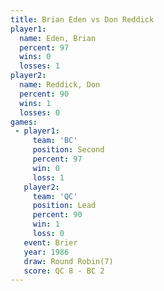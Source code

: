 ```yaml
---
title: Brian Eden vs Don Reddick
player1:            
  name: Eden, Brian 
  percent: 97       
  wins: 0           
  losses: 1         
player2:            
  name: Reddick, Don
  percent: 90       
  wins: 1           
  losses: 0         
games:
 - player1:          
     team: 'BC'      
     position: Second
     percent: 97     
     win: 0          
     loss: 1         
   player2:        
     team: 'QC'    
     position: Lead
     percent: 90   
     win: 1        
     loss: 0       
   event: Brier        
   year: 1986          
   draw: Round Robin(7)
   score: QC 8 - BC 2  
---
```


